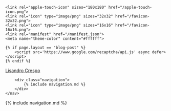 <!DOCTYPE html>
<html lang="en">
<head>
    <meta charset="utf-8">
    <meta name="viewport" content="width=device-width, initial-scale=1.0">
    <title>{% if page.title %}{{page.title}} | {% endif %}{{site.title}}</title>
    <meta name="description" content="{% if page.description %}{{ page.description }}{% else %}{% if page.excerpt %}{{ page.excerpt | strip_html | strip | strip_newlines }}{% else %}{{site.description}}{% endif %}{% endif %}">
    <meta name="keywords" content="{% unless site.blog-tags == null %}{% unless site.blog-tags.size == 0 %}{% for tag in site.blog-tags %}{% if page.tags contains tag.slug %}{{tag.display | downcase}}, {% endif %}{% endfor %}{% endunless %}{% endunless %}{% if page.url contains "blog" %}blog, {% endif %}{% for keyword in site.keywords %}{{keyword | downcase}}{% unless forloop.last %}, {% endunless} %}{% endfor %}">
    <meta name="author" content="Lisandro Crespo">
    
    <link rel="apple-touch-icon" sizes="180x180" href="/apple-touch-icon.png">
    <link rel="icon" type="image/png" sizes="32x32" href="/favicon-32x32.png">
    <link rel="icon" type="image/png" sizes="16x16" href="/favicon-16x16.png">
    <link rel="manifest" href="/manifest.json">
    <meta name="theme-color" content="#ffffff">
    
    {% if page.layout == "blog-post" %}
        <script src='https://www.google.com/recaptcha/api.js' async defer></script>
    {% endif %}
</head>
    
<body>
    
<div class="header" id="header">
    <i class="fa fa-bars bars" aria-hidden="true" onclick="openNav()"></i>
    <nav>
        <a class="logo" href="{{site.baseurl}}/#"><span>L</span>isandro <span>C</span>respo</a>
 
        <div class="navigation">
            {% include navigation.md %}
        </div>
    </nav>
</div>
 
<nav>
    <div class="nav side-navigation" id="navbar">
        {% include navigation.md %}
    </div>
</nav>
    
<div class="shadow" id="shadow" onclick="closeNav()"></div>